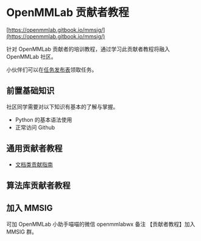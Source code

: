 # OpenMMLab 贡献者教程

[https://openmmlab.gitbook.io/mmsig/](https://openmmlab.gitbook.io/mmsig/)

针对 OpenMMLab 贡献者的培训教程，通过学习此贡献者教程将融入 OpenMMLab 社区。

小伙伴们可以在[任务发布表](https://aicarrier.feishu.cn/sheets/shtcnE5FlKLcg4vMjMMoq4kFL1f)领取任务。

## 前置基础知识

社区同学需要对以下知识有基本的了解与掌握。

- Python 的基本语法使用
- 正常访问 Github


## 通用贡献者教程

* [文档类贡献指南](01doc/doc.md)


## 算法库贡献者教程



## 加入 MMSIG


可加 OpenMMLab 小助手喵喵的微信 openmmlabwx 备注 【贡献者教程】加入 MMSIG 群。
